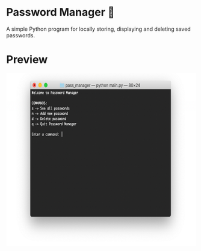 # Password Manager 🔐
A simple Python program for locally storing, displaying and deleting saved passwords. 

# Preview
<img src="cover1.png" height="460">

